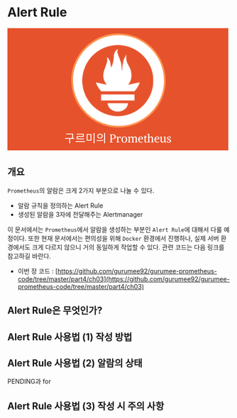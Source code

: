 # Alert Rule

![logo](../../logo.png)

## 개요

`Prometheus`의 알람은 크게 2가지 부분으로 나눌 수 있다.

* 알람 규칙을 정의하는 Alert Rule
* 생성된 알람을 3자에 전달해주는 Alertmanager

이 문서에서는 `Prometheus`에서 알람을 생성하는 부분인 `Alert Rule`에 대해서 다룰 예정이다. 또한 현재 문서에서는 편의성을 위해 `Docker` 환경에서 진행하나, 실제 서버 환경에서도 크게 다르지 않으니 거의 동일하게 작업할 수 있다. 관련 코드는 다음 링크를 참고하길 바란다.

* 이번 장 코드 : [https://github.com/gurumee92/gurumee-prometheus-code/tree/master/part4/ch03](https://github.com/gurumee92/gurumee-prometheus-code/tree/master/part4/ch03)

## Alert Rule은 무엇인가?

## Alert Rule 사용법 (1) 작성 방법

## Alert Rule 사용법 (2) 알람의 상태

PENDING과 for

## Alert Rule 사용법 (3) 작성 시 주의 사항



